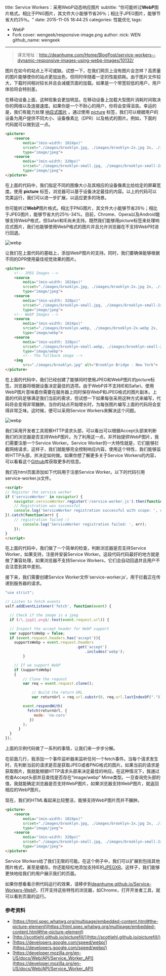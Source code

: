 title: Service Workers：采用WebP动态响应图片
subtitle: "你可能听过**WebP**图片格式。相比于PNG图片，其文件大小能够节省26％；相比于JPEG图片，能够节省大约25％。"
date: 2015-11-05 18:44:25
categories: 性能优化
tags:
  - WebP
  - Fork
cover: wengeek/responsive-image.png
author:
  nick: WEN
  github_name: wengeek
---

> 译文地址：http://deanhume.com/Home/BlogPost/service-workers--dynamic-responsive-images-using-webp-images/10132/

图片在如今的站点上不可或缺。试想一下，在我们网页上没有图片会怎样？高质量的图片能够使你的站点更加出色，但同时伴随着一定的性能损耗。由于图片文件较大，下载时间相对较长并且会减缓页面的加载。如果是一个带宽较低的用户，用户体验将会特别差。

在移动设备上面，这种现象会更加明显。在移动设备上加载大型图片消耗时间取决你的网络以及连接速度。如果你是一个不耐心的用户，你将会变得沮丧。幸运的是，我们有能力处理 [响应式图片](https://responsiveimages.org/) 。通过使用 [picture](https://html.spec.whatwg.org/multipage/embedded-content.html#the-picture-element) 标签，我们可以根据用户的设备为用户提供不同大小、设备像素比（DPR）以及格式的图片。例如，下面的代码就可以做到这一点。

``` html
<picture>
    <source
        media="(min-width: 1024px)"
        srcset="./images/brooklyn.jpg, ./images/brooklyn-2x.jpg 2x, ./images/brooklyn-3x.jpg 3x"
        type="image/jpeg">
    <source
        media="(min-width: 320px)"
        srcset="./images/brooklyn-small.jpg, ./images/brooklyn-small-2x.jpg 2x, ./images/brooklyn-small-3x.jpg 3x"
        type="image/jpeg">
</picture>
```

在上面的代码中，我们指定不同的图像大小及其相应的设备像素比给给定的屏幕宽度。使用 **picture** 标签，浏览器可以基于设备决定最佳的内容。以上的代码可以完美运行，我们可以进一步扩展，以适应更多的场景。

你可能听过**WebP**图片格式。相比于PNG图片，其文件大小能够节省26％；相比于JPEG图片，能够节省大约25％-34%。目前，Chrome、Opera以及Android能够支持WebP格式，但Safari和IE尚未支持。既然我们能够用picture标签来处理响应式图片，我们也能够使用WebP格式的图片并且允许浏览器在不支持WebP时进行回退。

![webp](http://a43d55f6a02c4be185ce-9cfa4cf7c673a59966ad8296f4c88804.r44.cf3.rackcdn.com/WebP/logo-webp.png)

让我们在上面代码的基础上，添加WebP图片的支持。同时，我们要确保能够根据不同的DPR使用最佳视觉效果的图片。

``` html
<picture>
    <!-- JPEG Images -->
    <source
        media="(min-width: 1024px)"
        srcset="./images/brooklyn.jpg, ./images/brooklyn-2x.jpg 2x, ./images/brooklyn-3x.jpg 3x"
        type="image/jpeg">
    <source
        media="(min-width: 320px)"
        srcset="./images/brooklyn-small.jpg, ./images/brooklyn-small-2x.jpg 2x, ./images/brooklyn-small-3x.jpg 3x"
        type="image/jpeg">
    <!-- WebP Images -->
    <source
        media="(min-width: 1024px)"
        srcset="./images/brooklyn.webp, ./images/brooklyn-2x.webp 2x, ./images/brooklyn-3x.webp 3x"
        type="image/webp">
    <source
        media="(min-width: 320px)"
        srcset="./images/brooklyn-small.webp, ./images/brooklyn-small-2x.webp 2x, ./images/brooklyn-small-3x.webp 3x"
        type="image/webp">
        <!-- The fallback image -->
    <img
        src="./images/brooklyn.jpg" alt="Brooklyn Bridge - New York">
</picture>
```

在上面的代码中，我们已经创建了能够同时使用JPEG和WebP图片的picture标签。浏览器将根据设备决定最佳的选项。由于WebP并不支持IE和Safari，使用WebP图片意味着你需要在服务器上同时保存WebP和JPEG格式的图片副本。上面的代码足够满足我们当前的需求，但试想一下如果每张采用这种方式来编写，代码将会变得非常臃肿。当你的站点开始增长时，为每张图片编写上面的代码将会变得非常乏味。这时候，便可以采用Service Workers来解决这个问题。

![webp](http://a43d55f6a02c4be185ce-9cfa4cf7c673a59966ad8296f4c88804.r44.cf3.rackcdn.com/Service-Workers-WebP/accept-headers-webp.png)

我们采用开发者工具观察HTTP请求头部，可以看出可以根据Accept头部来判断我们的浏览器是否支持WebP图片。为了利用这一点，并开始提供WebP图片，我们需要注册一个Service Worker。Service Worker的一大特性就是，它们能够拦截网络请求，这样子，我们就能够完全控制响应内容。使用这个特性，我们能够监听HTTP头部，并决定如何做。如果你想了解更多关于Service Workers的内容，可以看看这个[Github](https://github.com/slightlyoff/ServiceWorker)库获取更多的信息。

我们在html页面添加如下代码用于注册Service Worker。以下的代码引用service-worker.js文件。

``` html
<script>
// Register the service worker
if ('serviceWorker' in navigator) {
	navigator.serviceWorker.register('/service-worker.js').then(function(registration) {
    // Registration was successful
    console.log('ServiceWorker registration successful with scope: ', registration.scope);
}).catch(function(err) {
    // registration failed :(
    	console.log('ServiceWorker registration failed: ', err);
    });
}
</script>
```

在上面的代码中，我们做了一个简单的检查，判断浏览器是否支持Service Worker，如果支持，注册并安装Service Worker。这段代码代码最好的地方就是做了兼容处理，如果浏览器不支持Service Workers，它们会自动回退并且用户不会注意到其中差别。

接下来，我们需要创建Service Worker文件‘service-worker.js‘，用于拦截正在传递到服务器的请求。

``` javascript
"use strict";

// Listen to fetch events
self.addEventListener('fetch', function(event) {

  // Check if the image is a jpeg
  if (/\.jpg$|.png$/.test(event.request.url)) {

  // Inspect the accept header for WebP support
  var supportsWebp = false;
  if (event.request.headers.has('accept')){
	supportsWebp = event.request.headers
        	                    .get('accept')
                                    .includes('webp');
      	}

  	// If we support WebP
  	if (supportsWebp)
  	{
		// Clone the request
		var req = event.request.clone();

	        // Build the return URL
	    	var returnUrl = req.url.substr(0, req.url.lastIndexOf(".")) + ".webp";

		event.respondWith(
		  fetch(returnUrl, {
		     mode: 'no-cors'
		   })
		);
      }
  }
});
```

上面的示例代码做了一系列的事情，让我们来一步步分解。

在前面几行，我添加一个事件监听器来监听任何一个fetch事件。当每个请求发生时，先判断当前的请求是否是获取JPEG或者PNG格式的图片。如果当前的请求是获取图片，我就能根据HTTP请求头部来决定最佳的响应。在这种情况下，我通过检查Accept头部并且查找是否存在“image/webp“ Mime类型。一旦查询完头部的值，我就能确定浏览器是否支持WebP图片，如果浏览器支持WebP图片，就返回相应的WebP图片。

现在，我们的HTML看起来比较整洁，能够支持WebP图片而并不臃肿。

``` html
<picture>
    <source
        media="(min-width: 1024px)"
        srcset="./images/brooklyn.jpg, ./images/brooklyn-2x.jpg 2x, ./images/brooklyn-3x.jpg 3x"
        type="image/jpeg">
    <source
        media="(min-width: 320px)"
        srcset="./images/brooklyn-small.jpg, ./images/brooklyn-small-2x.jpg 2x, ./images/brooklyn-small-3x.jpg 3x"
        type="image/jpeg">
</picture>
```

Service Workers给了我们无限的可能。在这个例子中，我们可以扩展到包括其他图片格式，甚至是缓存。你还能轻松地添加支持IE的[JPEGXR](http://caniuse.com/#feat=jpegxr)。这样子，我们能够更快地给我们的用户展示我们的页面。

如果你想看看示例代码运行的效果，请移步到[deanhume.github.io/Service-Workers-WebP](https://deanhume.github.io/Service-Workers-WebP)。打开支持这些特性的浏览器，如Chrome，打开开发者工具，就可以看到页面的运行。

### 参考资料
* [https://html.spec.whatwg.org/multipage/embedded-content.html#the-picture-element](https://html.spec.whatwg.org/multipage/embedded-content.html#the-picture-element)
* [http://scottjehl.github.io/picturefill/](http://scottjehl.github.io/picturefill/)
* [https://developers.google.com/speed/webp/](https://developers.google.com/speed/webp/)
* [https://developer.mozilla.org/en-US/docs/Web/API/Service_Worker_API](https://developer.mozilla.org/en-US/docs/Web/API/Service_Worker_API)
